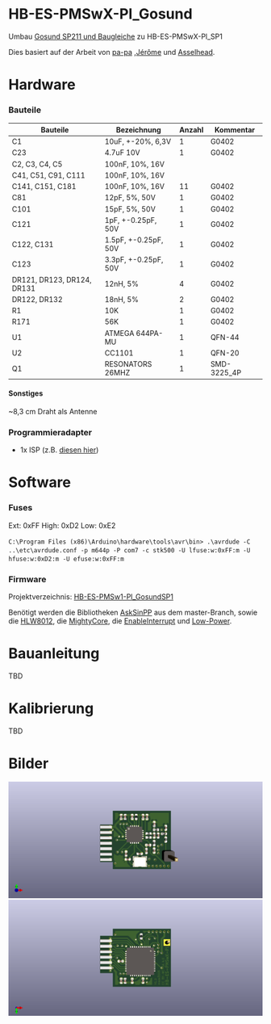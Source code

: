 # HB-ES-PMSwX-Pl_Gosund
Umbau [Gosund SP211 und Baugleiche](https://www.gosund.com/download/smart_plug/128.html) zu HB-ES-PMSwX-Pl_SP1

Dies basiert auf der Arbeit von [pa-pa](https://github.com/pa-pa/AskSinPP) ,[Jérôme](https://github.com/jp112sdl/Beispiel_AskSinPP) und [Asselhead](https://github.com/Asselhead/Arduino-Pro-Mini-RF).



# Hardware

### Bauteile

Bauteile                   | Bezeichnung          | Anzahl | Kommentar
-------------------------- | -------------------- | ------ | ---------
C1                         | 10uF, +-20%, 6,3V    |   1    | G0402
C23                        | 4.7uF 10V            |   1    | G0402
C2, C3, C4, C5             | 100nF, 10%, 16V      |        | 
C41, C51, C91, C111        | 100nF, 10%, 16V      |        | 
C141, C151, C181           | 100nF, 10%, 16V      |   11   | G0402
C81                        | 12pF, 5%, 50V        |   1    | G0402
C101                       | 15pF, 5%, 50V        |   1    | G0402
C121                       | 1pF, +-0.25pF, 50V   |   1    | G0402
C122, C131                 | 1.5pF, +-0.25pF, 50V |   1    | G0402
C123                       | 3.3pF, +-0.25pF, 50V |   1    | G0402
DR121, DR123, DR124, DR131 | 12nH, 5%             |   4    | G0402
DR122, DR132               | 18nH, 5%             |   2    | G0402
R1                         | 10K                  |   1    | G0402
R171                       | 56K                  |   1    | G0402
U1                         | ATMEGA 644PA-MU      |   1    | QFN-44
U2                         | CC1101               |   1    | QFN-20
Q1                         | RESONATORS 26MHZ     |   1    | SMD-3225_4P



#### Sonstiges

~8,3 cm Draht als Antenne

### Programmieradapter
- 1x ISP (z.B. [diesen hier](https://www.diamex.de/dxshop/USB-ISP-Programmer-fuer-Atmel-AVR-Rev2))


# Software

### Fuses
Ext:  0xFF
High: 0xD2
Low:  0xE2

`C:\Program Files (x86)\Arduino\hardware\tools\avr\bin> .\avrdude -C ..\etc\avrdude.conf -p m644p -P com7 -c stk500 -U lfuse:w:0xFF:m -U hfuse:w:0xD2:m -U efuse:w:0xFF:m`


### Firmware

Projektverzeichnis: [HB-ES-PMSw1-Pl_GosundSP1](TBD)

Benötigt werden die Bibliotheken [AskSinPP](https://github.com/pa-pa/AskSinPP) aus dem master-Branch, sowie die [HLW8012](https://github.com/xoseperez/hlw8012), die [MightyCore](https://github.com/MCUdude/MightyCore), die [EnableInterrupt](https://github.com/GreyGnome/EnableInterrupt) und [Low-Power](https://github.com/rocketscream/Low-Power).


# Bauanleitung

TBD


# Kalibrierung

TBD


# Bilder
![Vorderseite](https://github.com/maxx3105/HB-ES-PMSwX-Pl_Gosund/blob/main/HB-ES-PMSwX-Pl_Gosund_top.png)
![Rückseite](https://github.com/maxx3105/HB-ES-PMSwX-Pl_Gosund/blob/main/HB-ES-PMSwX-Pl_Gosund_bottom.png)
